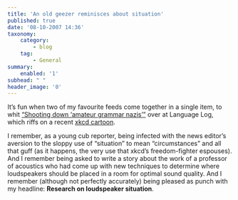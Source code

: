 ```yaml
---
title: 'An old geezer reminisces about situation'
published: true
date: '08-10-2007 14:36'
taxonomy:
    category:
        - blog
    tag:
        - General
summary:
    enabled: '1'
subhead: " "
header_image: '0'
---
```


It’s fun when two of my favourite feeds come together in a single item, to whit [“Shooting down ‘amateur grammar nazis’”](http://itre.cis.upenn.edu/~myl/languagelog/archives/004997.html) over at Language Log, which riffs on a recent [xkcd cartoon](https://xkcd.com/326/). 

I remember, as a young cub reporter, being infected with the news editor’s aversion to the sloppy use of “situation” to mean “circumstances” and all that guff (as it happens, the very use that xkcd’s freedom-fighter espouses). And I remember being asked to write a story about the work of a professor of acoustics who had come up with new techniques to determine where loudspeakers should be placed in a room for optimal sound quality. And I remember (although not perfectly accurately) being pleased as punch with my headline: **Research on loudspeaker situation**.
